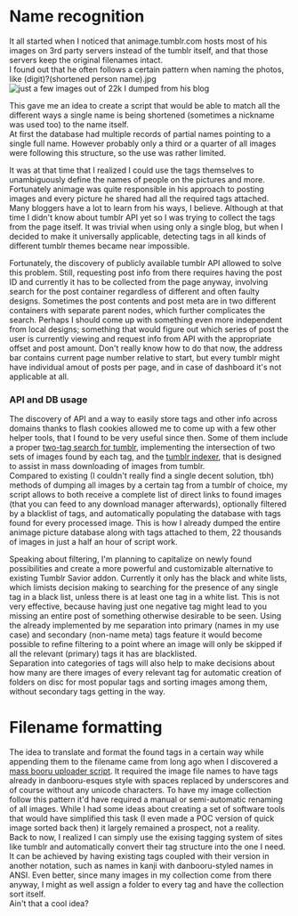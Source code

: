 # Name recognition

It all started when I noticed that animage.tumblr.com hosts most of his images on 3rd party servers instead of the tumblr itself, and that those servers keep the original filenames intact.  
  I found out that he often follows a certain pattern when naming the photos, like (digit)?(shortened person name).jpg  
  ![just a few images out of 22k I dumped from his blog](http://puu.sh/iovRp/449fc41bbe.jpg)
  
This gave me an idea to create a script that would be able to match all the different ways a single name is being shortened (sometimes a nickname was used too) to the name itself.  
  At first the database had multiple records of partial names pointing to a single full name. However probably only a third or a quarter of all images were following this structure, so the use was rather limited.
  
  It was at that time that I realized I could use the tags themselves to unambiguously define the names of people on the pictures and more. Fortunately animage was quite responsible in his approach to posting images and every picture he shared had all the required tags attached. Many bloggers have a lot to learn from his ways, I believe. Although at that time I didn't know about tumblr API yet so I was trying to collect the tags from the page itself. It was trivial when using only a single blog, but when I decided to make it universally applicable, detecting tags in all kinds of different tumblr themes became near impossible.
  
  Fortunately, the discovery of publicly available tumblr API allowed to solve this problem. Still, requesting post info from there requires having the post ID and currently it has to be collected from the page anyway, involving search for the post container regardless of different and often faulty designs. Sometimes the post contents and post meta are in two different containers with separate parent nodes, which further complicates the search. Perhaps I should come up with something even more independent from local designs; something that would figure out which series of post the user is currently viewing and request info from API with the appropriate offset and post amount. Don't really know how to do that now, the address bar contains current page number relative to start, but every tumblr might have individual amout of posts per page, and in case of dashboard it's not applicable at all. 
  
### API and DB usage

The discovery of API and a way to easily store tags and other info across domains thanks to flash cookies allowed me to come up with a few other helper tools, that I found to be very useful since then. Some of them include a proper [two-tag search for tumblr](http://seedmanc.tumblr.com/2tagsearch), implementing the intersection of two sets of images found by each tag, and the [tumblr indexer](http://seedmanc.tumblr.com/tmblrDL), that is designed to assist in mass downloading of images from tumblr.  
  Compared to existing (I couldn't really find a single decent solution, tbh) methods of dumping all images by a certain tag from a tumblr of choice, my script allows to both receive a complete list of direct links to found images (that you can feed to any download manager afterwards), optionally filtered by a blacklist of tags, and automatically populating the database with tags found for every processed image. This is how I already dumped the entire animage picture database along with tags attached to them, 22 thousands of images in just a half an hour of script work. 
  
  Speaking about filtering, I'm planning to capitalize on newly found possibilities and create a more powerful and customizable alternative to existing Tumblr Savior addon. Currently it only has the black and white lists, which limists decision making to searching for the presence of any single tag in a black list, unless there is at least one tag in a white list. This is not very effective, because having just one negative tag might lead to you missing an entire post of something otherwise desirable to be seen. Using the already implemented by me separation into primary (names in my use case) and secondary (non-name meta) tags feature it would become possible to refine filtering to a point where an image will only be skipped if all the relevant (primary) tags it has are blacklisted.  
  Separation into categories of tags will also help to make decisions about how many are there images of every relevant tag for automatic creation of folders on disc for most popular tags and sorting images among them, without secondary tags getting in the way.

# Filename formatting 

The idea to translate and format the found tags in a certain way while appending them to the filename came from long ago when I discovered a [mass booru uploader script](https://ibsearch.xxx/mass-upload/). It required the image file names to have tags already in danbooru-esques style with spaces replaced by underscores and of course without any unicode characters. To have my image collection follow this pattern it'd have required a manual or semi-automatic renaming of all images. While I had some ideas about creating a set of software tools that would have simplified this task (I even made a POC version of quick image sorted back then) it largely remained a prospect, not a reality.  
  Back to now, I realized I can simply use the exising tagging system of sites like tumblr and automatically convert their tag structure into the one I need. It can be achieved by having existing tags coupled with their version in another notation, such as names in kanji with danbooru-styled names in ANSI. Even better, since many images in my collection come from there anyway, I might as well assign a folder to every tag and have the collection sort itself.  
  Ain't that a cool idea?

